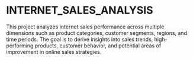 # INTERNET_SALES_ANALYSIS
This project analyzes internet sales performance across multiple dimensions such as product categories, customer segments, regions, and time periods. The goal is to derive insights into sales trends, high-performing products, customer behavior, and potential areas of improvement in online sales strategies.
